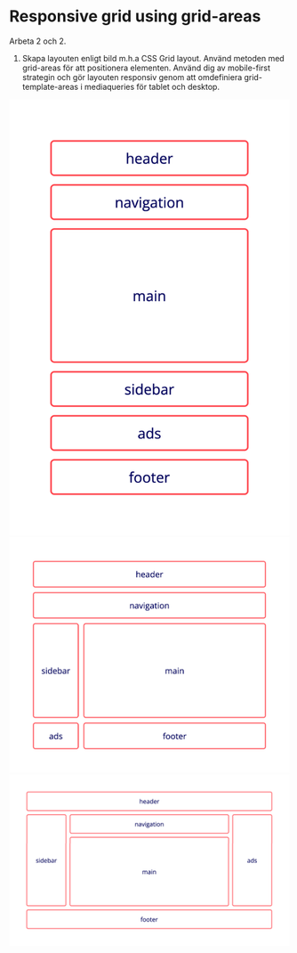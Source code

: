 #  Responsive grid using grid-areas

Arbeta 2 och 2.

1. Skapa layouten enligt bild m.h.a CSS Grid layout. Använd metoden med grid-areas för att positionera elementen. Använd dig av mobile-first strategin och gör layouten responsiv genom att omdefiniera grid-template-areas i mediaqueries för tablet och desktop.

![Mobile-screen for excercise](https://github.com/chasacademy-sandra-larsson/css-grid-fundamentals/blob/main/2.%20Responsive%20grid%20using%20grid-areas/mobile.png)
![Tablet-screen](https://github.com/chasacademy-sandra-larsson/css-grid-fundamentals/blob/main/2.%20Responsive%20grid%20using%20grid-areas/tablet.png)
![Desktop-screen](https://github.com/chasacademy-sandra-larsson/css-grid-fundamentals/blob/main/2.%20Responsive%20grid%20using%20grid-areas/desktop.png)



